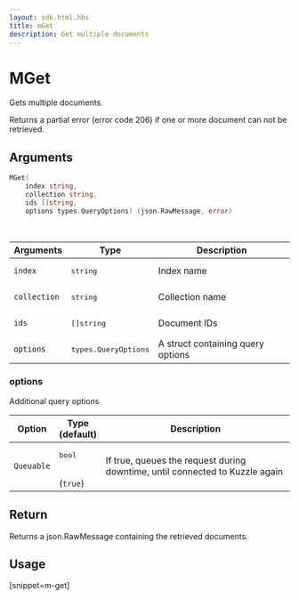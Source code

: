 ```yaml
---
layout: sdk.html.hbs
title: mGet
description: Get multiple documents
---
```


# MGet

Gets multiple documents.

Returns a partial error (error code 206) if one or more document can not be retrieved.

## Arguments

```go
MGet(
    index string,
    collection string,
    ids []string,
    options types.QueryOptions) (json.RawMessage, error)
```

<br/>

| Arguments | Type | Description|
| --- | --- | --- |
| `index` | <pre>string</pre> | Index name |
| `collection` | <pre>string</pre> | Collection name |
| `ids` | <pre>[]string</pre> | Document IDs |
| `options` | <pre>types.QueryOptions</pre> | A struct containing query options |

### options

Additional query options

| Option | Type<br/>(default) | Description |
| --- | --- | --- |
| `Queuable` | <pre>bool</pre> <br/>(`true`) | If true, queues the request during downtime, until connected to Kuzzle again |

## Return

Returns a json.RawMessage containing the retrieved documents.

## Usage

[snippet=m-get]
